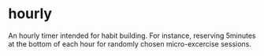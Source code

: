 # hourly
An hourly timer intended for habit building.  For instance, reserving 5minutes at the bottom of each hour for randomly chosen micro-excercise sessions.

